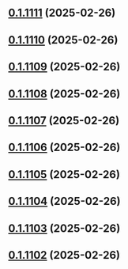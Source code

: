 ## [0.1.1111](https://github.com/binary-braids/terraform-oracle/compare/v0.1.1110...v0.1.1111) (2025-02-26)



## [0.1.1110](https://github.com/binary-braids/terraform-oracle/compare/v0.1.1109...v0.1.1110) (2025-02-26)



## [0.1.1109](https://github.com/binary-braids/terraform-oracle/compare/v0.1.1108...v0.1.1109) (2025-02-26)



## [0.1.1108](https://github.com/binary-braids/terraform-oracle/compare/v0.1.1107...v0.1.1108) (2025-02-26)



## [0.1.1107](https://github.com/binary-braids/terraform-oracle/compare/v0.1.1106...v0.1.1107) (2025-02-26)



## [0.1.1106](https://github.com/binary-braids/terraform-oracle/compare/v0.1.1105...v0.1.1106) (2025-02-26)



## [0.1.1105](https://github.com/binary-braids/terraform-oracle/compare/v0.1.1104...v0.1.1105) (2025-02-26)



## [0.1.1104](https://github.com/binary-braids/terraform-oracle/compare/v0.1.1103...v0.1.1104) (2025-02-26)



## [0.1.1103](https://github.com/binary-braids/terraform-oracle/compare/v0.1.1102...v0.1.1103) (2025-02-26)



## [0.1.1102](https://github.com/binary-braids/terraform-oracle/compare/v0.1.1101...v0.1.1102) (2025-02-26)



